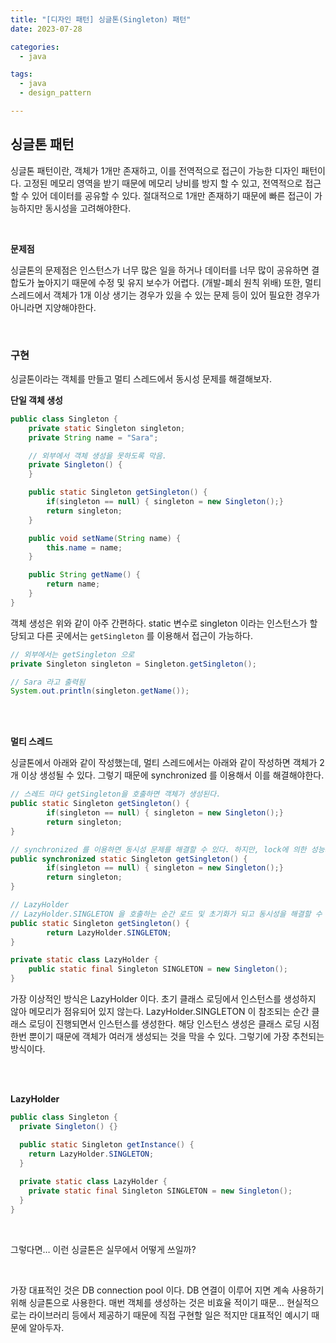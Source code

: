 ```yaml
---
title: "[디자인 패턴] 싱글톤(Singleton) 패턴"
date: 2023-07-28

categories:
  - java

tags:
  - java
  - design_pattern

---
```


## 싱글톤 패턴

싱글톤 패턴이란, 객체가 1개만 존재하고, 이를 전역적으로 접근이 가능한 디자인 패턴이다. 고정된 메모리 영역을 받기 때문에 메모리 낭비를 방지 할 수 있고, 전역적으로 접근할 수 있어 데이터를 공유할 수 있다. 절대적으로 1개만 존재하기 때문에 빠른 접근이 가능하지만 동시성을 고려해야한다.

<br>

**문제점**

싱글톤의 문제점은 인스턴스가 너무 많은 일을 하거나 데이터를 너무 많이 공유하면 결합도가 높아지기 때문에 수정 및 유지 보수가 어렵다. (개발-폐쇠 원칙 위배) 또한, 멀티 스레드에서 객체가 1개 이상 생기는 경우가 있을 수 있는 문제 등이 있어 필요한 경우가 아니라면 지양해야한다.

<br>

### **구현**

싱글톤이라는 객체를 만들고 멀티 스레드에서 동시성 문제를 해결해보자.

**단일 객체 생성**

```java
public class Singleton {
	private static Singleton singleton;
	private String name = "Sara";

	// 외부에서 객체 생성을 못하도록 막음.
	private Singleton() {
	} 

	public static Singleton getSingleton() {
		if(singleton == null) { singleton = new Singleton();}
		return singleton;
	}

	public void setName(String name) {
		this.name = name;
	}

	public String getName() {
		return name;
	}
}
```

객체 생성은 위와 같이 아주 간편하다. static 변수로 singleton 이라는 인스턴스가 할당되고 다른 곳에서는 `getSingleton` 를 이용해서 접근이 가능하다. 

```java
// 외부에서는 getSingleton 으로
private Singleton singleton = Singleton.getSingleton();

// Sara 라고 출력됨
System.out.println(singleton.getName());
```

<br>
<br>

**멀티 스레드**

싱글톤에서 아래와 같이 작성했는데, 멀티 스레드에서는 아래와 같이 작성하면 객체가 2개 이상 생성될 수 있다. 그렇기 때문에 synchronized 를 이용해서 이를 해결해야한다.

```java
// 스레드 마다 getSingleton을 호출하면 객체가 생성된다.
public static Singleton getSingleton() {
		if(singleton == null) { singleton = new Singleton();}
		return singleton;
}

// synchronized 를 이용하면 동시성 문제를 해결할 수 있다. 하지만, lock에 의한 성능저하가 있다.
public synchronized static Singleton getSingleton() {
		if(singleton == null) { singleton = new Singleton();}
		return singleton;
}

// LazyHolder
// LazyHolder.SINGLETON 을 호출하는 순간 로드 및 초기화가 되고 동시성을 해결할 수 있다.
public static Singleton getSingleton() {
		return LazyHolder.SINGLETON;
}

private static class LazyHolder {
	public static final Singleton SINGLETON = new Singleton();
}
```

가장 이상적인 방식은 LazyHolder 이다. 초기 클래스 로딩에서 인스턴스를 생성하지 않아 메모리가 점유되어 있지 않는다. LazyHolder.SINGLETON 이 참조되는 순간 클래스 로딩이 진행되면서 인스턴스를 생성한다. 해당 인스턴스 생성은 클래스 로딩 시점 한번 뿐이기 때문에 객체가 여러개 생성되는 것을 막을 수 있다. 그렇기에 가장 추천되는 방식이다.


<br>
<br>

**LazyHolder**

```java
public class Singleton {
  private Singleton() {}

  public static Singleton getInstance() {
    return LazyHolder.SINGLETON;
  }
  
  private static class LazyHolder {
    private static final Singleton SINGLETON = new Singleton();  
  }
}
```

<br>

그렇다면… 이런 싱글톤은 실무에서 어떻게 쓰일까?

<br>

가장 대표적인 것은 DB connection pool 이다. DB 연결이 이루어 지면 계속 사용하기 위해 싱글톤으로 사용한다. 매번 객체를 생성하는 것은 비효율 적이기 때문… 현실적으로는 라이브러리 등에서 제공하기 때문에 직접 구현할 일은 적지만 대표적인 예시기 때문에 알아두자.

<br>
<br>
